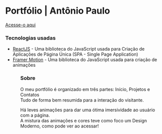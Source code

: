 <h1>Portfólio | Antônio Paulo</h1>

<a href="https://paullo-jsx.github.io/paullo.jsx" target="_blank">Acesse-o aqui</a>
<h3>Tecnologias usadas</h3>
<ul>
  <li><a href="https://react.dev" target="_blank">ReactJS</a> - Uma biblioteca do JavaScript usada para Criação de Aplicações de Página Única (SPA - Single Page Application)</li>
  <li><a href="https://framer.com/motion" target="_blank">Framer Motion</a> - Uma biblioteca do JavaScript usada para criação de animações</li>
<ul/>
<h3>Sobre</h3>
<p>O meu portfólio é organizado em três partes: Início, Projetos e Contatos <br/> Tudo de forma bem resumida para a interação do visitante.</p>
<p>Há leves animações para dar uma ótima imersividade ao usuário com a página.<br/>A mistura das animações e cores teve como foco um Design Moderno, como pode ver ao acessar!</p>

